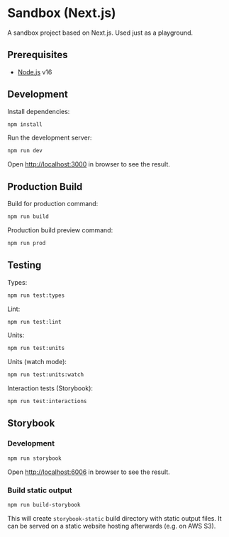 # Sandbox (Next.js)

A sandbox project based on Next.js. Used just as a playground.

## Prerequisites

- [Node.js](https://nodejs.org/) v16

## Development

Install dependencies:

```sh
npm install
```

Run the development server:

```sh
npm run dev
```

Open [http://localhost:3000](http://localhost:3000) in browser to see the result.

## Production Build

Build for production command:

```sh
npm run build
```

Production build preview command:

```sh
npm run prod
```

## Testing

Types:

```sh
npm run test:types
```

Lint:

```sh
npm run test:lint
```

Units:

```sh
npm run test:units
```

Units (watch mode):

```sh
npm run test:units:watch
```

Interaction tests (Storybook):

```sh
npm run test:interactions
```

## Storybook

### Development

```sh
npm run storybook
```

Open [http://localhost:6006](http://localhost:6006) in browser to see the result.

### Build static output

```sh
npm run build-storybook
```

This will create `storybook-static` build directory with static output files. It can be served on a static website hosting afterwards (e.g. on AWS S3).
